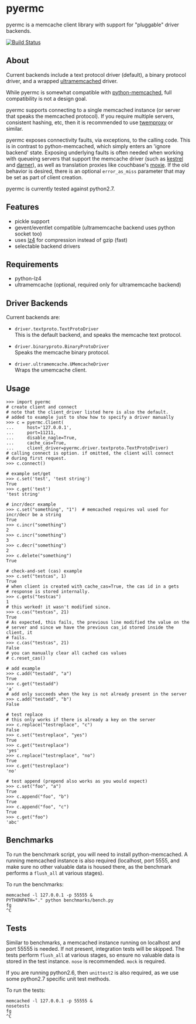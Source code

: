 pyermc
======

pyermc is a memcache client library with support for "pluggable" driver
backends.

[![Build Status](https://travis-ci.org/playhaven/pyermc.png?branch=master)](https://travis-ci.org/playhaven/pyermc)

## About

Current backends include a text protocol driver (default), a binary protocol
driver, and a wrapped [ultramemcached][1] driver.

While pyermc is somewhat compatible with [python-memcached][2], full
compatibility is not a design goal.

pyermc supports connecting to a single memcached instance (or server that
speaks the memcached protocol). If you require multiple servers, consistent
hashing, etc, then it is recommended to use [twemproxy][4] or similar.

pyermc exposes connectivity faults, via exceptions, to the calling code. This
is in contrast to python-memcached, which simply enters an 'ignore backend'
state. Exposing underlying faults is often needed when working with queueing
servers that support the memcache driver (such as [kestrel][5] and
[darner][6]), as well as translation proxies like couchbase's [moxie][7]. If
the old behavior is desired, there is an optional `error_as_miss` parameter
that may be set as part of client creation.

pyermc is currently tested against python2.7.

## Features

*   pickle support
*   gevent/eventlet compatible (ultramemcache backend uses python socket too)
*   uses [lz4][3] for compression instead of gzip (fast)
*   selectable backend drivers

## Requirements

*   python-lz4
*   ultramemcache (optional, required only for ultramemcache backend)

## Driver Backends

Current backends are:

*   `driver.textproto.TextProtoDriver`  
    This is the default backend, and speaks the memcache text protocol.

*   `driver.binaryproto.BinaryProtoDriver`  
    Speaks the memcache binary protocol.


*   `driver.ultramemcache.UMemcacheDriver`  
    Wraps the umemcache client.

## Usage

    >>> import pyermc
    # create client and connect
    # note that the client_driver listed here is also the default.
    # added to example just to show how to specify a driver manually
    >>> c = pyermc.Client(
    ...     host='127.0.0.1',
    ...     port=11211,
    ...     disable_nagle=True,
    ...     cache_cas=True,
    ...     client_driver=pyermc.driver.textproto.TextProtoDriver)
    # calling connect is option. if omitted, the client will connect
    # during first request.
    >>> c.connect()

    # example set/get
    >>> c.set('test', 'test string')
    True
    >>> c.get('test')
    'test string'

    # incr/decr example
    >>> c.set("something", "1")  # memcached requires val used for incr/decr be a string
    True
    >>> c.incr("something")
    2
    >>> c.incr("something")
    3
    >>> c.decr("something")
    2
    >>> c.delete("something")
    True

    # check-and-set (cas) example
    >>> c.set("testcas", 1)
    True
    # when client is created with cache_cas=True, the cas id in a gets
    # response is stored internally.
    >>> c.gets("testcas")
    1
    # this worked! it wasn't modified since.
    >>> c.cas("testcas", 21)
    True
    # As expected, this fails, the previous line modified the value on the
    # server and since we have the previous cas_id stored inside the client, it
    # fails.
    >>> c.cas("testcas", 21)
    False
    # you can manually clear all cached cas values
    # c.reset_cas()

    # add example
    >>> c.add("testadd", "a")
    True
    >>> c.get("testadd")
    'a'
    # add only succeeds when the key is not already present in the server
    >>> c.add("testadd", "b")
    False

    # test replace
    # this only works if there is already a key on the server
    >>> c.replace("testreplace", "c")
    False
    >>> c.set("testreplace", "yes")
    True
    >>> c.get("testreplace")
    'yes'
    >>> c.replace("testreplace", "no")
    True
    >>> c.get("testreplace")
    'no'

    # test append (prepend also works as you would expect)
    >>> c.set("foo", "a")
    True
    >>> c.append("foo", "b")
    True
    >>> c.append("foo", "c")
    True
    >>> c.get("foo")
    'abc'


## Benchmarks

To run the benchmark script, you will need to install python-memcached. A
running memcached instance is also required (localhost, port 5555, and make
sure no other valuable data is housed there, as the benchmark performs a
`flush_all` at various stages).

To run the benchmarks:

    memcached -l 127.0.0.1 -p 55555 &
    PYTHONPATH="." python benchmarks/bench.py
    fg
    ^C

## Tests

Similar to benchmarks, a memcached instance running on localhost and port 55555
is needed. If not present, integration tests will be skipped. The tests perform
`flush_all` at various stages, so ensure no valuable data is stored in the test
instance. `nose` is recommended. `mock` is required.

If you are running python2.6, then `unittest2` is also required, as we use some
python2.7 specific unit test methods.

To run the tests:

    memcached -l 127.0.0.1 -p 55555 &
    nosetests
    fg
    ^C

[1]: https://github.com/esnme/ultramemcache
[2]: http://www.tummy.com/Community/software/python-memcached/
[3]: https://github.com/steeve/python-lz4
[4]: https://github.com/twitter/twemproxy
[5]: robey.github.com/kestrel/
[6]: https://github.com/wavii/darner
[7]: https://github.com/couchbase/moxi
